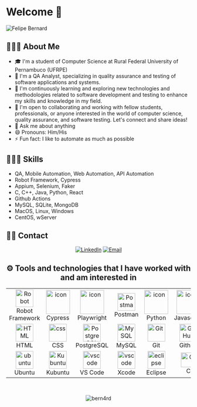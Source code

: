 <h1> Welcome 👋</h1>

![Felipe Bernard](https://readme-typing-svg.herokuapp.com?font=Fira+Code&pause=2000&width=435&lines=Greetings%2C+my+name+is+Felipe+Bernard)

<h2> 👨🏻‍💻 About Me</h2>

- 🎓 I'm a student of Computer Science at Rural Federal University of Pernambuco (UFRPE)
- 🔭 I'm a QA Analyst, specializing in quality assurance and testing of software applications and systems.
- 🌱 I'm continuously learning and exploring new technologies and methodologies related to software development and testing to enhance my skills and knowledge in my field.
- 👯 I'm open to collaborating and working with fellow students, professionals, or anyone interested in the world of computer science, quality assurance, and software testing. Let's connect and share ideas!
- 💬 Ask me about anything
- 😄 Pronouns: Him/His
- ⚡ Fun fact: I like to automate as much as possible

<h2>👨🏻‍💻 Skills</h2>

- QA, Mobile Automation, Web Automation, API Automation
- Robot Framework, Cypress
- Appium, Selenium, Faker
- C, C++, Java, Python, React
- Github Actions
- MySQL, SQLite, MongoDB
- MacOS, Linux, Windows
- CentOS, wServer
  
<h2> 🤝🏻 Contact </h2>

<p align="center">
<a href="https://www.linkedin.com/in/felipe-bernard/">
<img alt="LinkedIn" src="https://img.shields.io/badge/LinkedIn-Felipe%20Bernard-blue?style=flat-square&logo=linkedin"></a>
<a href="mailto:felipebernard.pe">
<img alt="Email" src="https://img.shields.io/badge/Email-felipebernard.pe%40gmail.com-red?style=flat-square&logo=Gmail"></a>
</p>

<h2 align="center">⚙️ Tools and technologies that I have worked with and am interested in</h2>

<table align="center">
  <tr>
     
  <td align="center" width="96">
      <a href="#Robot">
        <img src="https://tomiturtiainen.gallerycdn.vsassets.io/extensions/tomiturtiainen/rf-intellisense/2.8.0/1572279203487/Microsoft.VisualStudio.Services.Icons.Default" width="48" height="48" alt="Robot" />
      </a>
      <br>Robot Framework

  <td align="center" width="96">
        <img src="https://static-00.iconduck.com/assets.00/cypress-icon-2048x2045-rgul477b.png" alt="icon" width="65" height="65" />
      <br>Cypress
  </td>

  
  <td align="center" width="96">
        <img src="https://ewig5qf9cgn.exactdn.com/wp-content/uploads/2021/09/Paywwright.svg" alt="icon" width="65" height="65" />
      <br>Playwright
    </td>
  
  <td align="center" width="96">
    <img src="https://user-images.githubusercontent.com/25181517/192109061-e138ca71-337c-4019-8d42-4792fdaa7128.png" width="48" height="48" alt="Postman" />
    <br>Postman
  </td>
  
  <td align="center" width="96">
      <a href="#macropower-tech">
        <img src="https://techstack-generator.vercel.app/python-icon.svg" alt="icon" width="65" height="65" />
      </a>
      <br>Python
  </td>
  
  <td align="center" width="96">
        <img src="https://techstack-generator.vercel.app/js-icon.svg" alt="icon" width="65" height="65" />
      <br>Javascript
  </td>
  
  <td align="center"  width="96">
        <img src="https://static-00.iconduck.com/assets.00/appium-icon-255x256-9rw9ghl0.png" width="48" height="48" alt="Appium" />
      <br>Appium
  </td>

  <td align="center"  width="96">
        <img src="https://www.svgrepo.com/show/354321/selenium.svg" width="48" height="48" alt="Selenium" />
      <br>Selenium
  </td>
  
  </tr>
  
  <tr>  

  <td align="center"  width="96">
        <img src="https://skillicons.dev/icons?i=html" width="48" height="48" alt="HTML" />
      <br>HTML
  </td>

  
  <td align="center" width="96">
        <img src="https://skillicons.dev/icons?i=css" width="48" height="48" alt="css" />
      <br>CSS
    </td>
    
  <td align="center" width="96">
        <img src="https://skillicons.dev/icons?i=postgres" width="48" height="48" alt="PostgreSQL" />
      <br>PostgreSQL
    </td>
    
  <td align="center" width="96">
      <a href="#MySQL">
        <img src="https://www.logo.wine/a/logo/MySQL/MySQL-Logo.wine.svg" width="48" height="48" alt="MySQL" />
      </a>
      <br>MySQL
  </td>

  <td align="center" width="96">
    <a href="#git" >
      <img src="https://upload.wikimedia.org/wikipedia/commons/thumb/3/3f/Git_icon.svg/1200px-Git_icon.svg.png" width="48" height="48" alt="Git" />
    </a>
    <br>Git
  </td>
  
  <td align="center" width="96">
        <img src="https://user-images.githubusercontent.com/25181517/192108374-8da61ba1-99ec-41d7-80b8-fb2f7c0a4948.png" width="48" height="48" alt="GitHub" />
      <br>Github
  </td>
  
  <td align="center" width="96">
      <a href="#MacOS" >
        <img src="https://upload.wikimedia.org/wikipedia/commons/thumb/2/22/MacOS_logo_%282017%29.svg/1030px-MacOS_logo_%282017%29.svg.png" width="48" height="48"     alt="MacOS" />
      </a>
      <br>MacOS
  
  <td align="center" width="96">
      <a href="#Windows" >
        <img src="https://www.svgrepo.com/show/355384/windows-legacy.svg" width="48" height="48" alt="Windows" />
      </a>
      <br>Windows  
  </tr>
  
  <tr>
  <td align="center" width="96">
      <a href="#ubuntu" >
        <img src="https://seeklogo.com/images/U/ubuntu-logo-8FDEC6A07B-seeklogo.com.png" width="48" height="48" alt="ubuntu" />
      </a>
      <br>Ubuntu
    </td>
  
  <td align="center" width="96">
    <a href="#Kubuntu" >
      <img src="https://seeklogo.com/images/K/kubuntu-logo-975308A107-seeklogo.com.png" width="48" height="48" alt="Kubuntu" />
    </a>
      <br>Kubuntu
  </td>

  <td align="center"  width="96">
      <a href="#vscode">
        <img src="https://upload.wikimedia.org/wikipedia/commons/9/9a/Visual_Studio_Code_1.35_icon.svg" width="48" height="48" alt="vscode" />
      </a>
      <br>VS Code
    </td>
    
  <td align="center"  width="96">
      <a href="#xcode">
        <img src="https://seeklogo.com/images/X/xcode-logo-D2046A7713-seeklogo.com.png" width="48" height="48" alt="vscode" />
      </a>
      <br>Xcode
  </td>
    
  <td align="center"  width="96">
      <a href="#eclipse">
        <img src="https://www.svgrepo.com/show/353685/eclipse-icon.svg" width="48" height="48" alt="eclipse" />
      </a>
      <br>Eclipse
    </td>
    <td align="center" width="96">
      <a href="#C"> <img src="https://seeklogo.com/images/C/c-programming-language-logo-9B32D017B1-seeklogo.com.png" alt="C" width="40" height="40"/> </a> 
      <br>C
    </td>
    <td align="center" width="96">
      <a href="#C++"> <img src="https://raw.githubusercontent.com/isocpp/logos/master/cpp_logo.png" alt="C++" width="40" height="40"/> </a> 
      <br>C++
    </td>
    <td align="center" width="96">
      <a href="#Java"> <img src="https://www.svgrepo.com/show/303388/java-4-logo.svg" alt="Java" width="40" height="40"/> </a> 
      <br>Java
    </td>
  </tr>

</table>

<br/>
<p align="center">
    <img src="https://github-readme-stats.vercel.app/api?username=bern4rd" alt="bern4rd"/>
</p>
